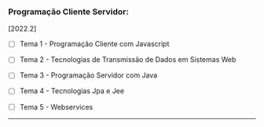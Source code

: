 ### Programação Cliente Servidor:

[2022.2]

- [ ] Tema 1 - Programação Cliente com Javascript

- [ ] Tema 2 - Tecnologias de Transmissão de Dados em Sistemas Web

- [ ] Tema 3 - Programação Servidor com Java

- [ ] Tema 4 - Tecnologias Jpa e Jee

- [ ] Tema 5 - Webservices

---